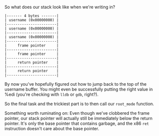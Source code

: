 So what does our stack look like when we're writing in?

```
|------- 4 bytes -------|
| username (0x00000000) |
|-----------------------|
| username (0x00000000) |
|-----------------------|
| username (0x00000000) |
|-----------------------|
|     frame pointer     |
|-----------------------|
|     frame pointer     |
|-----------------------|
|     return pointer    |
|-----------------------|
|     return pointer    |
|-----------------------|
```

By now you've hopefully figured out how to jump back to the top of the username
buffer. You might even be successfully putting the right value in %edi (you're
checking with `lldb` or `gdb`, right?).

So the final task and the trickiest part is to then call our `root_mode`
function.

Something worth ruminating on: Even though we've clobbered the frame pointer,
our stack pointer will actually still be immediately below the return pointer.
It's only the base pointer that contains garbage, and the x86 `ret` instruction
doesn't care about the base pointer.
